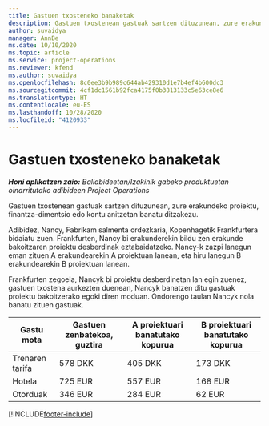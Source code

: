 ```yaml
---
title: Gastuen txosteneko banaketak
description: Gastuen txostenean gastuak sartzen dituzunean, zure erakundeko proiektu, pertsona juridiko edo kontu anitzetan banatu ditzakezu.
author: suvaidya
manager: AnnBe
ms.date: 10/10/2020
ms.topic: article
ms.service: project-operations
ms.reviewer: kfend
ms.author: suvaidya
ms.openlocfilehash: 8c0ee3b9b989c644ab429310d1e7b4ef4b600dc3
ms.sourcegitcommit: 4cf1dc1561b92fca4175f0b3813133c5e63ce8e6
ms.translationtype: HT
ms.contentlocale: eu-ES
ms.lasthandoff: 10/28/2020
ms.locfileid: "4120933"
---
```

# <a name="distributions-on-an-expense-report"></a>Gastuen txosteneko banaketak

_**Honi aplikatzen zaio:** Baliabideetan/Izakinik gabeko produktuetan oinarritutako adibideen Project Operations_

Gastuen txostenean gastuak sartzen dituzunean, zure erakundeko proiektu, finantza-dimentsio edo kontu anitzetan banatu ditzakezu.

Adibidez, Nancy, Fabrikam salmenta ordezkaria, Kopenhagetik Frankfurtera bidaiatu zuen. Frankfurten, Nancy bi erakunderekin bildu zen erakunde bakoitzaren proiektu desberdinak eztabaidatzeko. Nancy-k zazpi lanegun eman zituen A erakundearekin A proiektuan lanean, eta hiru lanegun B erakundearekin B proiektuan lanean.

Frankfurten zegoela, Nancyk bi proiektu desberdinetan lan egin zuenez, gastuen txostena aurkezten duenean, Nancyk banatzen ditu gastuak proiektu bakoitzerako egoki diren moduan. Ondorengo taulan Nancyk nola banatu zituen gastuak.

| Gastu mota | Gastuen zenbatekoa, guztira | A proiektuari banatutako kopurua | B proiektuari banatutako kopurua |
|--------------|----------------------|---------------------------------|---------------------------------|
| Trenaren tarifa   | 578 DKK              | 405 DKK                         | 173 DKK                         |
| Hotela        | 725 EUR              | 557 EUR                         | 168 EUR                         |
| Otorduak        | 346 EUR              | 284 EUR                         | 62 EUR                          |


[!INCLUDE[footer-include](../includes/footer-banner.md)]